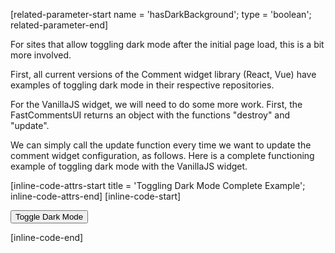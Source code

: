 [related-parameter-start name = 'hasDarkBackground'; type = 'boolean'; related-parameter-end]

For sites that allow toggling dark mode after the initial page load, this is a bit more involved.

First, all current versions of the Comment widget library (React, Vue) have examples of toggling dark mode in their respective repositories.

For the VanillaJS widget, we will need to do some more work. First, the FastCommentsUI returns an object with the functions "destroy" and "update".

We can simply call the update function every time we want to update the comment widget configuration, as follows. Here is a complete functioning example of toggling
dark mode with the VanillaJS widget.

[inline-code-attrs-start title = 'Toggling Dark Mode Complete Example'; inline-code-attrs-end]
[inline-code-start]
<script src="https://fastcomments.com/js/embed.js"></script>
<button id="toggle-dark-mode">Toggle Dark Mode</button>
<div id="fastcomments-widget"></div>
<script>
    (function() {
        const button = document.getElementById('toggle-dark-mode');
        const config = {
            tenantId: 'demo',
            hasDarkBackground: false
        };
        const instance = window.FastCommentsUI(document.getElementById('fastcomments-widget'), config);
        button.addEventListener('click', function() {
            config.hasDarkBackground = !config.hasDarkBackground;
            if (config.hasDarkBackground) {
                document.body.classList.add('dark');
            } else {
                document.body.classList.remove('dark');
            }
            instance.update(config);
        });
    })();
</script>
<style>
    body.dark {
        background: #000;
        color: #fff;
    }
</style>
[inline-code-end]
